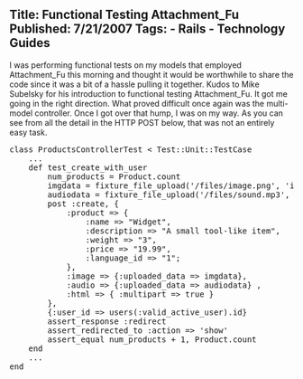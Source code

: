 Title: Functional Testing Attachment_Fu
Published: 7/21/2007
Tags:
    - Rails
    - Technology Guides
---
I was performing functional tests on my models that employed Attachment_Fu this morning and thought it would be worthwhile to share the code since it was a bit of a hassle pulling it together. Kudos to Mike Subelsky for his introduction to functional testing Attachment_Fu. It got me going in the right direction. What proved difficult once again was the multi-model controller. Once I got over that hump, I was on my way. As you can see from all the detail in the HTTP POST below, that was not an entirely easy task.

<pre data-enlighter-language="ruby">
class ProductsControllerTest < Test::Unit::TestCase
    ...
    def test_create_with_user    
        num_products = Product.count    
        imgdata = fixture_file_upload('/files/image.png', 'image/png')    
        audiodata = fixture_file_upload('/files/sound.mp3', 'audio/mpeg')    
        post :create, {
            :product => {
                :name => "Widget",
                :description => "A small tool-like item",
                :weight => "3",
                :price => "19.99",
                :language_id => "1";
            },
            :image => {:uploaded_data => imgdata},
            :audio => {:uploaded_data => audiodata} ,
            :html => { :multipart => true }
        },
        {:user_id => users(:valid_active_user).id}
        assert_response :redirect
        assert_redirected_to :action => 'show'
        assert_equal num_products + 1, Product.count
    end
    ...
end
</pre>